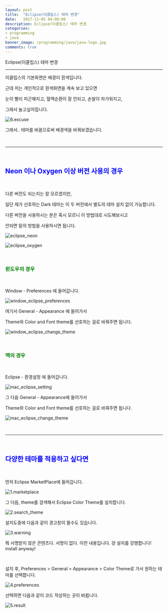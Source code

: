 ```yaml
---
layout: post
title:  "Eclipse(이클립스) 테마 변경"
date:   2017-11-05 04:00:00
description: Eclipse(이클립스) 테마 변경
categories:
- programming
- java
banner_image: /programming/java/java-logo.jpg
comments: true
---
```


Eclipse(이클립스) 테마 변경

---

이클립스의 기본화면은 배경이 흰색입니다.

근데 저는 개인적으로 흰색화면을 계속 보고 있으면

눈이 빨리 피곤해지고, 혈액순환이 잘 안되고, 손발이 차가워지고,

그래서 놀고싶어집니다.

![6.excuse](https://lh3.googleusercontent.com/QhAlLnwhH1abrQI3nqcHRkQBUVDKi9X7FhDDQEqtYogXP42dHXrsXNOKgolNEWYAwVt5SFQu64rq7_OmKZFp32U4-XiGxrvGkPRLgDrn2IfEGrI3QGN_fbd6u0la2RaXdhFKoMmqVWSVSWH3nTTZgWlCoQ_Q1mj8aaqoqJwYVvHVwvu2xI7UKNEMVqhFUSCb2Pb0A9DLbZmpnrdl4QLYQiqSndgJ5q9z-0Cc6au4-Vk5l5cLUeTcmEyjic10JQ8DyNTlYiTUjeU86UCeQOrZsbhByFutoNmFGGKEpZiAMGLzFacx5wUd5n2ivI7WDp_UtypaOYgVBUBRhilxV42iO4SETABZkYPB-IseppAyKyqMXp4b0nkDXHlYZuAJDbvCsQvIlZLCYMyEZj9PzvferYW6tV7_RUztflpaN7Dz9HMnAs7ysjVzYMhgdNt0ecuh9kqDLTRf0xMeIHJvRKFNUOpdMWmja0VBrxpDIFQFDNsexP7HG4oqtm3MMC3m-Tq35DBpg1vObihYuoyIlcsogWBw9N5sLmkw_dNkCCTVJWMK7NdW4525irxXz71gHG5XMlEY29gyZKOBZED2nm4QYMYXJ7oonGSa1th8vW76yg=w255-h198-no)

그래서.. 테마를 바꿈으로써 배경색을 바꿔보겠습니다.

<br>
<hr>
<br>

## <span style="color:blue">Neon 이나 Oxygen 이상 버전 사용의 경우</span>

<br>

다른 버전도 되는지는 잘 모르겠지만,

일단 제가 선호하는 Dark 테마는 이 두 버전에서 별도의 테마 설치 없이 가능합니다.

다른 버전을 사용하시는 분은 혹시 모르니 이 방법대로 시도해보시고

안되면 밑의 방법을 사용하시면 됩니다.

![eclipse_neon](https://lh3.googleusercontent.com/Dd81-CnnpfFijFGUGU1aqtkxXU1NJVlPN_hwRh1E9UJjAXjQEnEj1d2HSjDwb-gBkfgvSBkkAMfDRhsoytsjh_CANtNMUpV1qKeYVSxcwq6Ev2JZv1B1WWddJAEjVGILEy0YqbkIvgXe3F8tJHG21NPcKNVqFFraVGNfr3ZssgYZXAieaXdub1YUY-LrfdHpQ3rjuvehHV5ZorTK5y8-ZvAEwCKYNlkFt-knbvwpHq5y3-7ascgJnsmj7nQnk85B7FidwinrFzOqJR7j4funUKsjavKEWWnhhpugzsUhK5dYKaFgZCKa5MBoTPsK20bUV_XWGMcyVZGLckojWvDxhmEJvSY44EVOw3Mv_5kAuBZZW4IdFxRFU-AS7LjZe50gxrtgOK0zthc61mz2PwxX_OxCUZx-9h0Sfda79cUnyoI3H6R_q4vTFzNvABAeXkBum1Q5c91XrpcP4hEoDq12g1fIlxuHX7ZTZZ6cNcUkVLo2GnMeNyStj2pG1cB6E5E14YB07ux7Z_qh49QuZxjHZGTJwHBvnsZo2aE48znkAVicC6RPXEAKZK36-hU6a8xPca0_CyrraCpxVpTO2yVuMdA58mWwAcsdU_w7Epc=w452-h302-no)

![eclipse_oxygen](https://lh3.googleusercontent.com/BRHL8tcYn3gwkqzPYNgXdaIwdakUo_gjJ5J2lzl9anGa2YlZ7G1EKKOY2MZKXxmZQ_2THAIXhl2xT-DihrnMfVl8vUDrNQ1fpN59aS8jIU__OvCdKDc29G3uP_uwgc_2cx6kptILZvhm7iWPZ0vYHZ3RNeQmwt894bKtvdBXmb9g-lyZAoy-pDrquw4rCf5Ild0jEtAkn42RRg_mv42xwUNtxUNR9shFOKAwAJELbDbYvKEMbkg4LAqWrggxMRHiTqH0Ijd86wgokw3xKiLLg5-EbgCAd0DdQ9yrblaoUvSgo9Zcfo22r8n_E8az-H97skg2dyXGlbj2KHL4zno8JcB9loYb1B_ITDg-950ZNjEx8zDGuZqAVyhrt-MxfbTJC5viA_-eBXAY_lUss3ZSipff6gbQUUQBvCWdWXAUsMIQvz3CeEfscB7yhQUHyNhEeQk0qhSorSG4LLR1BksAWe-QyfUN5p8W3jQIymfrrrz2y2A9NVDkOhfuXb23LufN-XIt_qWLs_aAqs3A-brXeqHMB5moSZND5-YcA4SGx0b-8vByWBGf1ip_HY-zLFYMVuOfO0SVAzkZWRzH4og3NCghFPsb-OA5YFED7jg=w500-h372-no)

<br>

### <span style="color:green">윈도우의 경우</span>

<br>

Window - Preferences 에 들어갑니다.

![window_eclipse_preferences](https://lh3.googleusercontent.com/WkHrseGW1A_sxvu4aGdHezxLD0yOgJbAmfLdwBpk7WPgfMgWVeDBRr4qe8jWxoj6DvWYDnCuC78gNOJBiYPGPwG0y236b5wjeQCcbv2eqaoWjBMSlL2p6RLeEYxD1x_1qcoZFMDgNB4fO7EXCPJ2_oFXXsph9dXv4hOWz4ZTt4egQhVJ_vZ9kJ6EgYR5_bNZzsA6lfF9TBES3BQBBV0VigM0VCRBC_2qgvdHvLQ-x0DPiOGEii1_v9lMP_o49qBXxZu8Hj1c_9LMCm3JxjruN0YfNKLdZ59S5cotgxwN-aZiU-9Yk9VBUyDfTU1MtOYxx_wb43tjAcuXDANTm2tIbvHQuHl0q61v4OSbZsRheAwhxZ_jRqLNcpazEV3s3w1jj0KxhUoK5rAR0eo7YyucnwkEodIGel-nxhhZB7Ebh_GRVnVUmmeDnMcVMibRV1QR_Js2Nwgdi2GflzVhNDCW6q7myTzXHBEfRC870FqBK-6Mz7CGKDoKkVb1qs-srC2ld1jtQbRh9P4_v_vKqBP_I4NxHSNQOOgDhbvRbi0wdZu6bBm2Thm7VW2CsR7aIxFlUtV8jrJxnPlp2H28y_e6h1H4tlB4ICAWJSynEJY=w1920-h1080-no)

여기서 General - Appearance 에 들어가서

Theme와 Color and Font theme를 선호하는 걸로 바꿔주면 됩니다.

![window_eclipse_change_theme](https://lh3.googleusercontent.com/ke68fvdjI2Yvk3KXLKPh8-IxyDQzZVKBRtzFjJQRuhKX5cna7MiS5_BmpOMBAJyaYrpsr_ji06pW8kcmLFVo2hVfZ0oJWgwVvvjWm6_sPh5AG3VD68drLu6z8h-YzuOjx4oGOeaxgEW-wURM-r5MFdWRHLTZBDUSeTTQgOlhWSFb0ePOqZoMlWl2_6yENhPPs0Zzzbpa4UcBpbKUmnbIpaiPXCtqi-XdOOke3rkXuZSvDQbTk3vRs1ZSimjjcyqddz6OERlWqtGrDOtEdklCEY3N77h-u7PNlfpcip9V0DdnId-7jSKa1oj9JjX8e2YiQSiVBPwi80CIAxtPKwf5BCSfN_HuUf3y7jgXZZrB_LgfoVyYqqnWGIeXJNgiV7jii7sZj2UG91yWyW0CnvvbpC6Wv1gKpQUa1aWm-dQKcEWMVROZuWIzyEoqhHeHvTr2w9Qt108jFRsbG6DWa03UbiWpdLB6_y-qCEhRgVFAnnRS6iCkAiAaW3PpIpSQqfVmHul1YtSe95fk_JddlzMtWlUep2qkNAHG5knrm7crUCMft6GZK_RRNHpiEfQoiXY2zYFZjllgJ28livzUHXc6n4k6jN5GxtYOIlDn_zQ=w1920-h1080-no)

<br>

### <span style="color:green">맥의 경우</span>

<br>

Eclipse - 환경설정 에 들어갑니다.

![mac_eclipse_setting](https://lh3.googleusercontent.com/-M67q2JdrMKKk_avlBNs5k9R5HGA4qFsQEv8Yx9tzM1nSiayycevi7pIh1oXQQC8OgTsR5FkW6-mIxhgqYyAQhM1T4Kn3VCVNNV7csJMXv906KSUVgJSs6o9ou5GM4Hr20CvT06W03ogtsNohOl8q0_C-EUdX0Ge8WdXQOh1ioGSdrnQu-pknB3D5SPu0a8-sAZySavbIj-QRFqFLR4cGM3Y_OvTHJTarE3XKhMkI62qSLO5Bi_bhvr5IIlhPD48P1dnWiF4j0F9MLjrQhqcVwgE0DKWpE9AsCHoCKSOr0SR4uz7ldT0B8aNSoFYSR-smBBftfCbmkW111MT-OLyFqcnCFqFMjfvqgtyKGgXH8UkfLf9ITwLXPcpMgXvzJTZfbjLa3elLYSL6NIzdF7FiWKQf5mK_PCAYDilNMyah2CSfhzbqgylr_WixFeuutaFA-J_2eUkqPyRNMlkSL2X9vrw9Hhx_n-szbNCRC3wd4xwJPyjkjkn9YMapuVoOWNRxaVrltgxudNFyjKx4AfifYDQzE-FBuGcbvryMXKfSFOUt66Sm3VbLxJ9Unx8JQAps5EGKm9xbgfVCKeRXsQ029-1RKX5Y4W8w5EbagI=w2984-h1864-no)

그 다음 General - Appearance에 들어가서

Theme와 Color and Font theme를 선호하는 걸로 바꿔주면 됩니다.

![mac_eclipse_change_theme](https://lh3.googleusercontent.com/2gwYNKO8-GT-ZTyCzvmHjSAcJC2K-On8ibAViPH-mYGTt3YvrA_xcnn1iapljEZvcgihjZm39Ir4teiDsaPRBFnbN4CgPxqiQ-OGVIGZ_HspdrjMn6qt9oMrdZ9W346pYKTmF6misCLf953dd_NZsZ0YQLAFWQlbb--e1HQhAcTLmXOy3hF8_TasTgu7qfnoa5Pz1L29apGgtGsdDIZBy__Qr2I6fhI3BuDh9f9-akUT70uqSd9FWFCj9kl6xz6SAyxLjcPfuxR4rbXmgzYuZ2OfRfAC0uzCwondB83oDFBHZBDNAkPbYWBMKDoBMZkIgkwlPPsqW_miknJ13kp24lrPjajLe8flmXdBVz1VpTUAc7MSwnCKHnA4XPDq7nrUTl-sWekSXqSzfoUrtcL-XAUd7x4iBmL3h0ng-ibnYVXlnSBhUAmkFRMHEeh_9jDgFIvoeCn4NmWP5jJVZapCqyrGdEMv6Rx_2ES8xFsPc8NhQ9ul5_8Bosh_on-5bEixn1qor1qVWRN-1q65_zUekymO43h0mDhtWdEP4AWPfVLfBXEL2vDWp9NSxA1ehKqZEytZjncP8u0nEYbaFBQ08iGxqvpAaBu2BYEzsm8=w3184-h1864-no)

<br>
<hr>
<br>

## <span style="color:blue">다양한 테마를 적용하고 싶다면</span>

<br>

먼저 Eclipse MarketPlace에 들어갑니다.

![1.marketplace](https://lh3.googleusercontent.com/qi7uxlUstTfOkxkHHpF5gaQ9fxD6cWiX2FFWzX0D-Oc1_o6UIHvR1HF1hi2PJYaO50KMEX1qtANXPPZBHSmCWr54zt11xX2EYmn-gMqJVjm8SCmTaxE-so3CDMVFdreEo66RYdX_CbUtdM7IEHI-ee4ZMTzH6J2ZC6aHn_HN9kcqbbsdyQ8Ex2WFSIWSfTg1rzFflOTXlVPsTSfoXduotGikaer9wpcsq48dmQJN6s_KH_JQc1dUrPWZONEodpIV1-v_6fyBVUpEiEIzWJz3MpwjSUyq8ue1FBl8EGagzU5ICDQJxZEQNAZ6A9izRsVhnfr9YXrDtMdnPC_-QrYd2yYT1OkkK8ob2F3HuBTe319nlaqii-M7cfYy3Tdvk0GeWpYNcppgUpLnPkb-qS138j0QNZTwHIYD91aPmdyUJvELIjhw8Fls5t4HiJQgGk_s0yGITpCUJjjDboKiEVTPE0f9PHHE6pofG7OUhnT4IcpH2qIx0144pm3_oUuyytZZm4Ea-sJcM1zv6sA5pTbD_qm8vRYBqVe1vgrxGA9XI64EGjeQi1ZjyHTFOJpoXCShs95s7S4Ff4idE3ZT_CEu2i8wOYYGIupZh0mfA7m7GQ=w2474-h1546-no)

그 다음, theme를 검색해서 Eclipse Color Theme를 설치합니다.

![2.search_theme](https://lh3.googleusercontent.com/y2kNrmwIZNvd2JrElbrYoEsh7Ue-IuNRS8LSuC5svof8XF-QaTPkuRNTxjDQfllU_rjMBAZcVEG86ds4xfelFhy1s2cn6UKlGUXmV3p0BtC5n2bqloMZ_AnST1FUNO1fslQfITAwNm5Xn6TRBShOQXMSsHvbwxwX6em38IWyBjZM1D6_7AzgpfUWKeQRuh3MnmPIM43D_-mV8o3UE3fH9XtqzZddCRTOInMbzXZMLDkx743gqm2ijmYlLutBrmuRGwZfz4IMoL8p9uuCe0N-qhsGHfuuTv9R6KGzt5IuRfz7FzKnYZZ-iuMoif56DTc6pRNLV8jAaAYSSlbpwndyaxeB9TLzFlYn1CugvZQ6ggNGXrkf-HNnF97CTjBR51cLppxdoJdGheamE66LHNMRPW2qZTLk0emGXwbmBo9-0lRo30i2h3htMaOaCO3L9FsYMuHVkRDBMrX_0eVR3NKVCrwncQyD8ZJ9nJR_WMqdYBqHWvw0j2f0m0Ka9yk8pDF330LpaZykDDaxL8mHkmQftoiKywyQxSfDk2UZGrApbtEw0hz2tOVWMN7NWIRW7S2TWkb7WFLadwbhThK0m-XsFEpN7g5lTZAa4Vd-w75uJA=w1012-h1546-no)

설치도중에 다음과 같이 경고창이 뜰수도 있습니다.

![3.warning](https://lh3.googleusercontent.com/sPIkQj0_aa-i0K0sP_7YtbgLuGgRqmlhiSM9AfNxJQ8EQ9d3MuEcL5CNFMAH-G5Xn3hD5zuiUTgi7KC_p8Ps_NIjmAPmfBNPhmSmHpIc_mN5NldSt-HjbKLHry4xEuABjeupDkbfbOhH0QPZflJSPhe0BXq8nf-fouP2cVs78D3bJRBHAHFCvoBoEgf1wPCJZkoddKjVD4MPlMRw5wqGBecHjn8PHFO3CqGUEoklxYHPOchExCQ9tIuaC1qpq5qSnEuKOAFAE1_sau5OY5Z2yjwCBbQd0VF_MUcF87vQrtVTwJeGcLY52C9htDuE-vHWU1dmLWbb6BKByYl6RVmVY9wIYVNXAThk4WeMF_4H7fsbNFTFhIVnHLMZ2wULM9VlqavjFHKQHIMpDjXxVD31q4Ai0leV3-tEyd22pGYzdFIyhIB5ivg99h9EOIeipdXrKwPznhPuHux1OTEue0RUr7qnpDN3u5jTC08tTqNLS5ErpEtvIyNbXyQFPF32JG8PWIDr_aMQVnNOXPA8ofpyzT1Xu4goJwS1g-OkzpkIyTro8h7efliDehXGp8-fzEBorzwIq6PCZz1N6CsMYYyvcYr1Cgrn0-8GHtt4khhgPg=w2474-h1546-no)

뭐 서명받지 않은 콘텐츠다. 서명이 없다. 이런 내용입니다. 걍 설치를 강행합니다! install anyway!

<br>

설치 후, Preferences > General > Appearance > Color Theme로 가서 원하는 테마를 선택합니다.

![4.preferences](https://lh3.googleusercontent.com/_6vq1Jqq0jCtSzd9sQyzjYtpnne3a6c1LOO98hjVwih5H5jFcaNPrcZXAfIbisbPem_LbUPSkR2zLyn1Lxs7nPEe9mVshNmPdMcMB2hQB3DdG3KjEMgPadU0pOJbmPFlXcqXXyVcIq_5PRgcF2Q95ZcrXnDI0OyJ7xA8K3RejJu5SwwLyDKY1gqDsbo1lBqrFr9OI8NrFHNNFqrEsGRaov7PMKJyaXUbAk555eRbcmPUuH5mZI_7MH8IOQqOwf3AjAMCSOJZLC2GWfMuRIYzqofJEOxcC7HykgnoFwEDv2Jv3r0Mj71v9gLYhWB_CpInLQEhBe1YsrAb9-wD5h3Q5d0-pf-FQSd5ztV2HPFzNPGg3M0pCQP8ARve28zKq4AWvPyhjzeblSqQa0TT84ku8an5EYueulByU2sx5E2VuRo5nevuF98-zIylFTidShPX7C3oT78CIm2XTtj02-2BjjDgP53DAiQufD-5voyLlQ8-NAr1AwjpQoxjR7zBPRa7jlesWgAvN-zR0i7_pwlyIgIGVvF9JSSSuAqbKmCB5Ipq1LMe74I7FXkDsGMa7U6f5oNZlNnQSBUx28z8lByz00Hgj8gbP3CH4gqY5F9Iyw=w2642-h1546-no)

선택하면 다음과 같이 코드 작성하는 곳이 바뀝니다.

![5.result](https://lh3.googleusercontent.com/-AEysr3fF6Ad_2iprX4w5TERO7pnMV99zPWo1tLpVJHD6tI4Shrw0NVAO_b5eCBzrxUo10R42U9PF8wm-uIJlX8Ab4G2-Xujc-SzyUNC4_OwEwoY4vLFQh-fqlmcIZyh_nmCHNj71l_cii5dK8LZKiCwdnECPTqktlwB-v0K_7B6afV33_UIHyImYEjsJPAF6aXgqtrVJok3YR1NvOqZgkL4qxjmJijs3FiRZqIjnnMmjL0-U-9HInR2WBNKQun-MNl3GX2xKH2N2A1i0rqKPmolD9d5QS205IFRmXOn2fCFdmaeE7rXWLttY5Ugtw-SSlkXIlZNxzcm5F4xGbtwILATjps_qBkpr5PzZ7wxTCozcnbKhT2s-v-RotEaD3bhs-PagWLBp2JIXy5reLBs9jfweePqbH5AXP9b7koailADZwiHwuApiE9dlSk7MimATU3rmhUjJO8vvOE3N3gUTnPmJrJ0KaWuK9fJ_Zy8eSGA27vElfbAIWG-HtBe89yRppynGI0Ul-V1DUmxxqHwAlf92PDdEn1gvQUqr_R4Y_uD73QXWPdGJqD4QxORDX3ju9GlPb8EhYyoHc96_M2wOidyLmc5KcHwdn1PcFfSEA=w2612-h1546-no)
